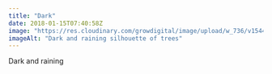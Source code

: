 ```yaml
---
title: "Dark"
date: 2018-01-15T07:40:58Z
image: "https://res.cloudinary.com/growdigital/image/upload/w_736/v1544048353/darkness-27921560779.jpg"
imageAlt: "Dark and raining silhouette of trees"
---
```


Dark and raining
